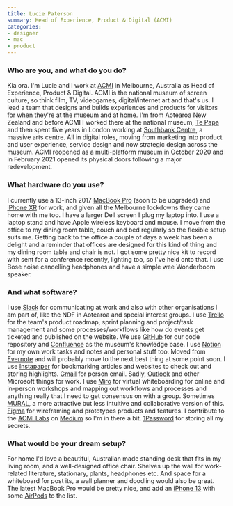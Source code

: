 ```yaml
---
title: Lucie Paterson
summary: Head of Experience, Product & Digital (ACMI)
categories:
- designer
- mac
- product
---
```


### Who are you, and what do you do?

Kia ora. I'm Lucie and I work at [ACMI](https://www.acmi.net.au/ "A museum of screen culture in Melbourne, Australia.") in Melbourne, Australia as Head of Experience, Product & Digital. ACMI is the national museum of screen culture, so think film, TV, videogames, digital/internet art and that's us. I lead a team that designs and builds experiences and products for visitors for when they're at the museum and at home. I'm from Aotearoa New Zealand and before ACMI I worked there at the national museum, [Te Papa](https://www.tepapa.govt.nz/ "A museum in Wellington, New Zealand.") and then spent five years in London working at [Southbank Centre](https://www.southbankcentre.co.uk/ "An art centre in London."), a massive arts centre. All in digital roles, moving from marketing into product and user experience, service design and now strategic design across the museum. ACMI reopened as a multi-platform museum in October 2020 and in February 2021 opened its physical doors following a major redevelopment.

### What hardware do you use?

I currently use a 13-inch 2017 [MacBook Pro][macbook-pro] (soon to be upgraded) and [iPhone XR][iphone-xr] for work, and given all the Melbourne lockdowns they came home with me too. I have a larger Dell screen I plug my laptop into. I use a laptop stand and have Apple wireless keyboard and mouse. I move from the office to my dining room table, couch and bed regularly so the flexible setup suits me. Getting back to the office a couple of days a week has been a delight and a reminder that offices are designed for this kind of thing and my dining room table and chair is not. I got some pretty nice kit to record with sent for a conference recently, lighting too, so I've held onto that. I use Bose noise cancelling headphones and have a simple wee Wonderboom speaker.

### And what software?

I use [Slack][] for communicating at work and also with other organisations I am part of, like the NDF in Aotearoa and special interest groups. I use [Trello][] for the team's product roadmap, sprint planning and project/task management and some processes/workflows like how do events get ticketed and published on the website. We use [GitHub][] for our code repository and [Confluence][] as the museum's knowledge base. I use [Notion][] for my own work tasks and notes and personal stuff too. Moved from [Evernote][] and will probably move to the next best thing at some point soon. I use [Instapaper][] for bookmarking articles and websites to check out and storing highlights. [Gmail][] for person email. Sadly, [Outlook][] and other Microsoft things for work. I use [Miro][] for virtual whiteboarding for online and in-person workshops and mapping out workflows and processes and anything really that I need to get consensus on with a group. Sometimes [MURAL][], a more attractive but less intuitive and collaborative version of this. [Figma][] for wireframing and prototypes products and features. I contribute to the [ACMI Labs](https://labs.acmi.net.au/ "The ACMI tech weblog.") on [Medium][] so I'm in there a bit. [1Password][] for storing all my secrets.

### What would be your dream setup?

For home I'd love a beautiful, Australian made standing desk that fits in my living room, and a well-designed office chair. Shelves up the wall for work-related literature, stationary, plants, headphones etc. And space for a whiteboard for post its, a wall planner and doodling would also be great. The latest MacBook Pro would be pretty nice, and add an [iPhone 13][iphone-13] with some [AirPods][] to the list.

[1password]: https://1password.com "Password management software for Mac OS X."
[airpods]: https://en.wikipedia.org/wiki/AirPods "Wireless in-ear headphones."
[confluence]: https://www.atlassian.com/software/confluence "Collaborative wiki software."
[evernote]: https://evernote.com/ "Online software for capturing notes."
[figma]: https://www.figma.com/ "A collaborative design prototype service."
[github]: https://github.com/ "A Git code repository service."
[gmail]: https://mail.google.com/mail/ "Web-based email."
[instapaper]: https://www.instapaper.com/ "A web tool for saving pages to read later."
[iphone-13]: https://en.wikipedia.org/wiki/IPhone_13 "A 6.1 inch smartphone."
[iphone-xr]: https://en.wikipedia.org/wiki/IPhone_XR "A 6 inch smartphone."
[macbook-pro]: https://www.apple.com/macbook-pro/ "A laptop."
[medium]: https://medium.com/ "A writing/blogging service."
[miro]: https://miro.com/ "An online collaborative whiteboard service."
[mural]: https://mural.co/ "A web-based collaborative whiteboard service."
[notion]: https://www.notion.so/ "A collaborative wiki service."
[outlook]: https://products.office.com/en-us/outlook/email-and-calendar-software-microsoft-outlook "An email, calendar and contact software suite."
[slack]: https://slack.com/ "A collaboration service."
[trello]: https://trello.com/ "A project management service."
